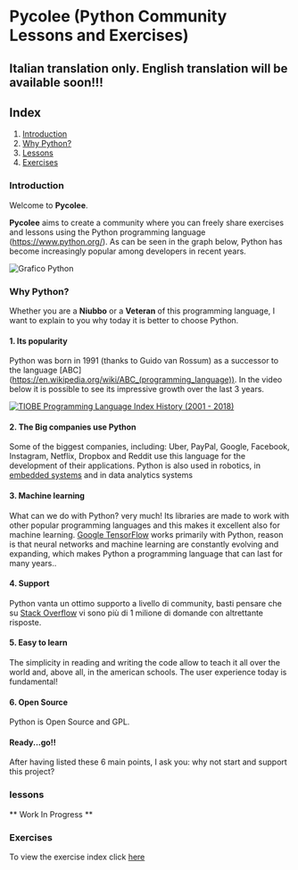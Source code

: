 # Pycolee (Python Community Lessons and Exercises)

## **Italian translation only. English translation will be available soon!!!**

## **Index**
1. [Introduction](#Introduction)
2. [Why Python?](#why-python)
3. [Lessons](#lessons)
4. [Exercises](#esercizi)

### **Introduction**

Welcome to **Pycolee**.

**Pycolee** aims to create a community where you can freely share exercises and lessons using the Python programming language (https://www.python.org/). As can be seen in the graph below, Python has become increasingly popular among developers in recent years.

![Grafico Python](https://static.makeuseof.com/wp-content/uploads/2018/09/StackOverflow_Language_Popularity_Projections_670.png)

### Why Python?

Whether you are a **Niubbo** or a **Veteran** of this programming language, I want to explain to you why today it is better to choose Python.

#### 1. Its popularity
Python was born in 1991 (thanks to Guido van Rossum) as a successor to the language [ABC] (https://en.wikipedia.org/wiki/ABC_(programming_language)). In the video below it is possible to see its impressive growth over the last 3 years.

[![TIOBE Programming Language Index History (2001 - 2018)](images/tiobe.png)](https://youtu.be/ZkP4sv3H6g8 "title")

#### 2. The Big companies use Python
Some of the biggest companies, including: Uber, PayPal, Google, Facebook, Instagram, Netflix, Dropbox and Reddit use this language for the development of their applications. Python is also used in robotics, in [embedded systems](https://en.wikipedia.org/wiki/Embedded_system) and in data analytics systems

#### 3. Machine learning
What can we do with Python? very much! Its libraries are made to work with other popular programming languages ​​and this makes it excellent also for machine learning. [Google TensorFlow](https://www.tensorflow.org/) works primarily with Python, reason is that neural networks and machine learning are constantly evolving and expanding, which makes Python a programming language that can last for many years..

#### 4. Support
Python vanta un ottimo supporto a livello di community, basti pensare che su [Stack Overflow](https://stackoverflow.com/questions/tagged/python) vi sono più di 1 milione di domande con altrettante risposte.

#### 5. Easy to learn
The simplicity in reading and writing the code allow to teach it all over the world and, above all, in the american schools.
The user experience today is fundamental!

#### 6. Open Source

Python is Open Source and GPL.

#### Ready...go!!
After having listed these 6 main points, I ask you: why not start and support this project?

### lessons

** Work In Progress **

### Exercises

To view the exercise index click [here](./exercises/indice.md)
